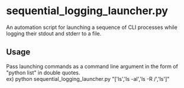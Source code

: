 # sequential_logging_launcher.py

An automation script for launching a sequence of CLI processes while logging their stdout and stderr to a file.

## Usage
Pass launching commands as a command line argument in the form of "python list" in double quotes.  
ex) python sequential_logging_launcher.py "['ls','ls -al','ls -R /','ls']"
